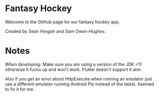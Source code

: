 # Fantasy Hockey
Welcome to the GitHub page for our fantasy hockey app.

Created by *Sean Horgan* and *Sam Owen-Hughes*.


# Notes

*When developing:* Make sure you are using a version of the JDK <11 otherwise it fucks up and won't work. Flutter doesn't support it atm.

Also if you get an error about HttpExecute when running an emulator just use a different emulator running Android Pie instead of the latest. Seemed to fix it for me.
